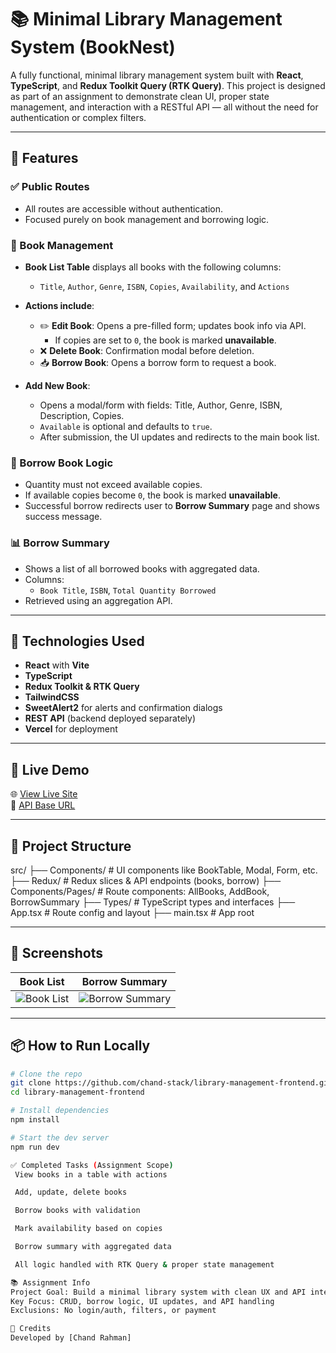 # 📚 Minimal Library Management System (BookNest)

A fully functional, minimal library management system built with **React**, **TypeScript**, and **Redux Toolkit Query (RTK Query)**. This project is designed as part of an assignment to demonstrate clean UI, proper state management, and interaction with a RESTful API — all without the need for authentication or complex filters.

---

## 🚀 Features

### ✅ Public Routes
- All routes are accessible without authentication.
- Focused purely on book management and borrowing logic.

### 📘 Book Management
- **Book List Table** displays all books with the following columns:
  - `Title`, `Author`, `Genre`, `ISBN`, `Copies`, `Availability`, and `Actions`
- **Actions include**:
  - ✏️ **Edit Book**: Opens a pre-filled form; updates book info via API.
    - If copies are set to `0`, the book is marked **unavailable**.
  - ❌ **Delete Book**: Confirmation modal before deletion.
  - 📥 **Borrow Book**: Opens a borrow form to request a book.

- **Add New Book**:
  - Opens a modal/form with fields: Title, Author, Genre, ISBN, Description, Copies.
  - `Available` is optional and defaults to `true`.
  - After submission, the UI updates and redirects to the main book list.

### 📗 Borrow Book Logic
- Quantity must not exceed available copies.
- If available copies become `0`, the book is marked **unavailable**.
- Successful borrow redirects user to **Borrow Summary** page and shows success message.

### 📊 Borrow Summary
- Shows a list of all borrowed books with aggregated data.
- Columns:
  - `Book Title`, `ISBN`, `Total Quantity Borrowed`
- Retrieved using an aggregation API.

---

## 🧩 Technologies Used

- **React** with **Vite**
- **TypeScript**
- **Redux Toolkit & RTK Query**
- **TailwindCSS**
- **SweetAlert2** for alerts and confirmation dialogs
- **REST API** (backend deployed separately)
- **Vercel** for deployment

---

## 🔗 Live Demo

🌐 [View Live Site](https://book-nest-nu-lake.vercel.app/)  
📡 [API Base URL](https://book-nest-nu-lake.vercel.app/api)

---

## 📁 Project Structure

src/
├── Components/ # UI components like BookTable, Modal, Form, etc.
├── Redux/ # Redux slices & API endpoints (books, borrow)
├── Components/Pages/ # Route components: AllBooks, AddBook, BorrowSummary
├── Types/ # TypeScript types and interfaces
├── App.tsx # Route config and layout
├── main.tsx # App root


---

## 📸 Screenshots

| Book List | Borrow Summary |
|-----------|----------------|
| ![Book List](https://your-screenshot-url.com) | ![Borrow Summary](https://your-screenshot-url.com) |

---

## 📦 How to Run Locally

```bash
# Clone the repo
git clone https://github.com/chand-stack/library-management-frontend.git
cd library-management-frontend

# Install dependencies
npm install

# Start the dev server
npm run dev

✅ Completed Tasks (Assignment Scope)
 View books in a table with actions

 Add, update, delete books

 Borrow books with validation

 Mark availability based on copies

 Borrow summary with aggregated data

 All logic handled with RTK Query & proper state management

📚 Assignment Info
Project Goal: Build a minimal library system with clean UX and API integration
Key Focus: CRUD, borrow logic, UI updates, and API handling
Exclusions: No login/auth, filters, or payment

📌 Credits
Developed by [Chand Rahman]
